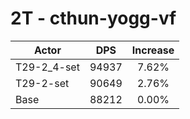 # 2T - cthun-yogg-vf
| Actor | DPS | Increase |
|---|:---:|:---:|
|T29-2_4-set|94937|7.62%|
|T29-2-set|90649|2.76%|
|Base|88212|0.00%|
